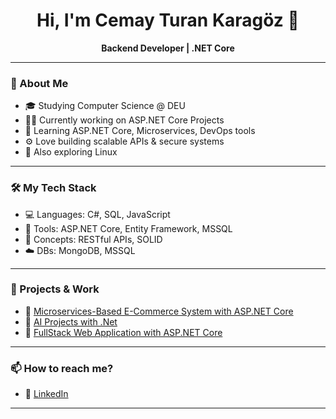 <h1 align="center">Hi, I'm Cemay Turan Karagöz 👋</h1>

<p align="center">
  <b>Backend Developer | .NET Core </b>
</p>

---

### 🧠 About Me

- 🎓 Studying Computer Science @ DEU
- 🧑‍💻 Currently working on ASP.NET Core Projects
- 🌱 Learning ASP.NET Core, Microservices, DevOps tools
- ⚙️ Love building scalable APIs & secure systems
- 🐧 Also exploring Linux

---

### 🛠️ My Tech Stack

- 💻 Languages: C#, SQL, JavaScript
- 🧰 Tools: ASP.NET Core, Entity Framework, MSSQL
- 🧠 Concepts: RESTful APIs, SOLID
- ☁️ DBs: MongoDB, MSSQL

---

### 🧰 Projects & Work

- 📁 [Microservices-Based E-Commerce System with ASP.NET Core](https://github.com/Catujk/Microservices-Based_E-Commerce_System_with_ASP.NET_Core)
- 📁 [AI Projects with .Net](https://github.com/Catujk/AI-Projects-with-DotNet)
- 📁 [FullStack Web Application with ASP.NET Core](https://github.com/Catujk/Full-Stack-Web-Application-with-ASP.NET-Core-5)

---

### 📫 How to reach me?

- 💼 [LinkedIn](https://www.linkedin.com/in/cetuka)

---
